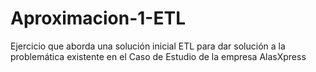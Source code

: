 # Aproximacion-1-ETL
Ejercicio que aborda una solución inicial ETL para dar solución a la problemática existente en el Caso de Estudio de la empresa AlasXpress
